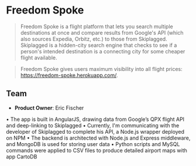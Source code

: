 # Freedom Spoke

> Freedom Spoke is a flight platform that lets you search multiple destinations at once and compare results from Google's API (which also sources Expedia, Orbitz, etc.) to those from Skiplagged. Skiplagged is a hidden-city search engine that checks to see if a person's intended destination is a connecting city for some cheaper flight available.

> Freedom Spoke gives users maximum visibility into all flight prices: https://freedom-spoke.herokuapp.com/.

## Team

  - __Product Owner__: Eric Fischer


•	The app is built in AngularJS, drawing data from Google’s QPX flight API and deep-linking to Skiplagged
•	Currently, I'm communicating with the developer of Skiplagged to complete his API, a Node.js wrapper deployed on NPM
•	The backend is architected with Node.js and Express middleware, and MongoDB is used for storing user data
•	Python scripts and MySQL commands were applied to CSV files to produce detailed airport maps with app CartoDB
